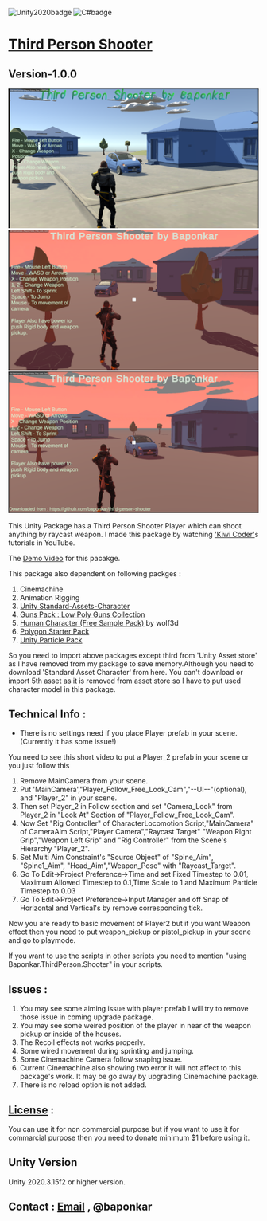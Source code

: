 ![Unity2020badge](https://img.shields.io/badge/Unity-2020-orange)
![C#badge](https://img.shields.io/badge/C-%23-brightgreen)

# [Third Person Shooter](https://github.com/baponkar/third-person-shooter)
## Version-1.0.0

![ScreenShts1](/ScreenShots/Screenshot_1.png)
![ScreenShts2](/ScreenShots/Screenshot_2.png)
![ScreenShts3](/ScreenShots/Screenshot_3.png)



This Unity Package has a Third Person Shooter Player which can shoot anything by raycast weapon.
I made this package by watching  ['Kiwi Coder'](https://www.youtube.com/c/TheKiwiCoder)s tutorials in YouTube.

The [Demo Video](https://www.youtube.com/gamingjam) for this pacakge.

This package also dependent on following packges :

1. Cinemachine
2. Animation Rigging
3. [Unity Standard-Assets-Character](https://github.com/Unity-Technologies/Standard-Assets-Characters)
4. [Guns Pack : Low Poly Guns Collection](https://assetstore.unity.com/packages/3d/props/guns/guns-pack-low-poly-guns-collection-192553#publisher)
5. [Human Character (Free Sample Pack)](https://assetstore.unity.com/packages/3d/characters/human-characters-free-sample-pack-181554) by wolf3d
6. [Polygon Starter Pack](https://assetstore.unity.com/packages/3d/props/polygon-starter-pack-low-poly-3d-art-by-synty-156819#description)
7. [Unity Particle Pack](https://assetstore.unity.com/packages/essentials/tutorial-projects/unity-particle-pack-127325#description)

So you need to import above packages except third from 'Unity Asset store' as I have removed from my
package to save memory.Although you need to download 'Standard Asset Character' from here.
You can't download or import 5th asset as it is removed from asset store so I have to put used character model in this package.


## Technical Info :

* There is no settings need if you place Player prefab in your scene.(Currently it has some issue!)

You need to see this short video to put a Player_2 prefab in your scene or you just follow this

1. Remove MainCamera from your scene.
2. Put 'MainCamera',"Player_Follow_Free_Look_Cam","--UI--"(optional), and "Player_2" in your scene.
3. Then set Player_2 in Follow section and set "Camera_Look" from Player_2 in "Look At" Section of "Player_Follow_Free_Look_Cam".
4. Now Set "Rig Controller" of CharacterLocomotion Script,"MainCamera" of CameraAim Script,"Player Camera","Raycast Target"
 "Weapon Right Grip","Weapon Left Grip" and "Rig Controller" from the Scene's Hierarchy "Player_2".
5. Set Multi Aim Constraint's "Source Object" of "Spine_Aim", "Spine1_Aim", "Head_Aim","Weapon_Pose" with "Raycast_Target".
6. Go To Edit->Project Preference->Time  and set Fixed Timestep to 0.01, Maximum Allowed Timestep to 0.1,Time Scale to 1 and Maximum Particle Timestep to 0.03
7. Go To Edit->Project Preference->Input Manager and off Snap of Horizontal and Vertical's by remove corresponding tick.

Now you are ready to basic movement of Player2 but if you want Weapon effect then you need to put weapon_pickup or pistol_pickup in your scene and go to playmode.

If you want to use the scripts in other scripts you need to mention "using Baponkar.ThirdPerson.Shooter" in your scripts.



## Issues :
1. You may see some aiming issue with player prefab I will try to remove those issue in coming upgrade package.
2. You may see some weired position of the player in near of the weapon pickup or inside of the houses.
3. The Recoil effects not works properly.
4. Some wired movement during sprinting and jumping.
5. Some Cinemachine Camera follow snaping issue.
6. Current Cinemachine also showing two error it will not affect to this package's work. It may be go away by upgrading Cinemachine package.
7. There is no reload option is not added.


## [License](/LICENSE.txt) :
You can use it for non commercial purpose  but if you want to use it for commarcial purpose then you need to donate minimum $1 before using it.

## Unity Version
Unity 2020.3.15f2 or higher version.

## Contact : [Email](gamingjam60@gmail.com) , @baponkar


